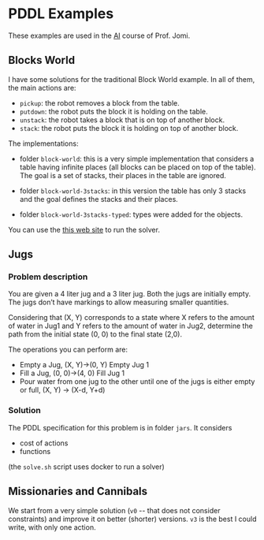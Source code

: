 # PDDL Examples

These examples are used in the [AI](https://jomifred.github.io/ia/) course of Prof. Jomi.

## Blocks World

I have some solutions for the traditional Block World example. In all of them, the main actions are:

* `pickup`: the robot removes a block from the table.
* `putdown`: the robot puts the block it is holding on the table.
* `unstack`: the robot takes a block that is on top of another block.
* `stack`: the robot puts the block it is holding on top of another block.

The implementations:

* folder `block-world`: this is a very simple implementation that considers a table having infinite places (all blocks can be placed on top of the table). The goal is a set of stacks, their places in the table are ignored.

* folder `block-world-3stacks`: in this version the table has only 3 stacks and the goal defines the stacks and their places.

* folder `block-world-3stacks-typed`: types were added for the objects.

You can use the [this web site](http://editor.planning.domains) to run the solver.

## Jugs

### Problem description

You are given a 4 liter jug and a 3 liter jug. Both the jugs are initially empty. The jugs don’t have markings to allow measuring smaller quantities.

Considering that (X, Y) corresponds to a state where X refers to the amount of water in Jug1 and Y refers to the amount of water in Jug2, determine the path from the initial state (0, 0) to the final state (2,0).

The operations you can perform are:

* Empty a Jug, (X, Y)->(0, Y) Empty Jug 1
* Fill a Jug, (0, 0)->(4, 0) Fill Jug 1
* Pour water from one jug to the other until one of the jugs is either empty or full, (X, Y) -> (X-d, Y+d)

### Solution

The PDDL specification for this problem is in folder `jars`. It considers

* cost of actions
* functions

(the `solve.sh` script uses docker to run a solver)

## Missionaries and Cannibals

We start from a very simple solution (`v0` -- that does not consider constraints) and improve it on better (shorter) versions. `v3` is the best I could write, with only one action.
